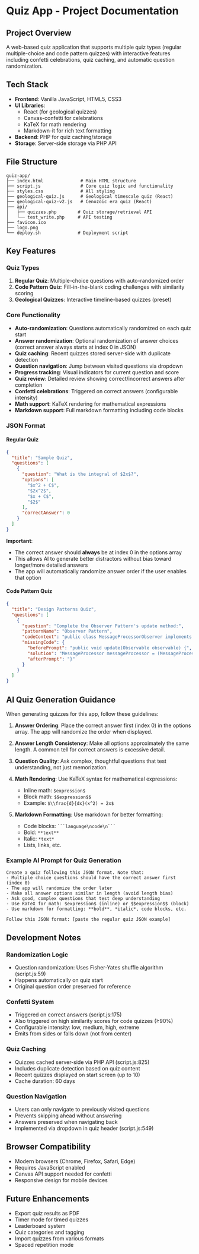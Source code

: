 # Quiz App - Project Documentation

## Project Overview
A web-based quiz application that supports multiple quiz types (regular multiple-choice and code pattern quizzes) with interactive features including confetti celebrations, quiz caching, and automatic question randomization.

## Tech Stack
- **Frontend**: Vanilla JavaScript, HTML5, CSS3
- **UI Libraries**:
  - React (for geological quizzes)
  - Canvas-confetti for celebrations
  - KaTeX for math rendering
  - Markdown-it for rich text formatting
- **Backend**: PHP for quiz caching/storage
- **Storage**: Server-side storage via PHP API

## File Structure
```
quiz-app/
├── index.html              # Main HTML structure
├── script.js               # Core quiz logic and functionality
├── styles.css              # All styling
├── geological-quiz.js      # Geological timescale quiz (React)
├── geological-quiz-v2.js   # Cenozoic era quiz (React)
├── api/
│   ├── quizzes.php        # Quiz storage/retrieval API
│   └── test_write.php     # API testing
├── favicon.ico
├── logo.png
└── deploy.sh              # Deployment script
```

## Key Features

### Quiz Types
1. **Regular Quiz**: Multiple-choice questions with auto-randomized order
2. **Code Pattern Quiz**: Fill-in-the-blank coding challenges with similarity scoring
3. **Geological Quizzes**: Interactive timeline-based quizzes (preset)

### Core Functionality
- **Auto-randomization**: Questions automatically randomized on each quiz start
- **Answer randomization**: Optional randomization of answer choices (correct answer always starts at index 0 in JSON)
- **Quiz caching**: Recent quizzes stored server-side with duplicate detection
- **Question navigation**: Jump between visited questions via dropdown
- **Progress tracking**: Visual indicators for current question and score
- **Quiz review**: Detailed review showing correct/incorrect answers after completion
- **Confetti celebrations**: Triggered on correct answers (configurable intensity)
- **Math support**: KaTeX rendering for mathematical expressions
- **Markdown support**: Full markdown formatting including code blocks

### JSON Format

#### Regular Quiz
```json
{
  "title": "Sample Quiz",
  "questions": [
    {
      "question": "What is the integral of $2x$?",
      "options": [
        "$x^2 + C$",
        "$2x^2$",
        "$x + C$",
        "$2$"
      ],
      "correctAnswer": 0
    }
  ]
}
```

**Important**:
- The correct answer should **always** be at index 0 in the options array
- This allows AI to generate better distractors without bias toward longer/more detailed answers
- The app will automatically randomize answer order if the user enables that option

#### Code Pattern Quiz
```json
{
  "title": "Design Patterns Quiz",
  "questions": [
    {
      "question": "Complete the Observer Pattern's update method:",
      "patternName": "Observer Pattern",
      "codeContext": "public class MessageProcessorObserver implements Observer {..}",
      "missingCode": {
        "beforePrompt": "public void update(Observable observable) {",
        "solution": "MessageProcessor messageProcessor = (MessageProcessor)observable;",
        "afterPrompt": "}"
      }
    }
  ]
}
```

## AI Quiz Generation Guidance

When generating quizzes for this app, follow these guidelines:

1. **Answer Ordering**: Place the correct answer first (index 0) in the options array. The app will randomize the order when displayed.

2. **Answer Length Consistency**: Make all options approximately the same length. A common tell for correct answers is excessive detail.

3. **Question Quality**: Ask complex, thoughtful questions that test understanding, not just memorization.

4. **Math Rendering**: Use KaTeX syntax for mathematical expressions:
   - Inline math: `$expression$`
   - Block math: `$$expression$$`
   - Example: `$\\frac{d}{dx}(x^2) = 2x$`

5. **Markdown Formatting**: Use markdown for better formatting:
   - Code blocks: ` ```language\ncode\n``` `
   - Bold: `**text**`
   - Italic: `*text*`
   - Lists, links, etc.

### Example AI Prompt for Quiz Generation
```
Create a quiz following this JSON format. Note that:
- Multiple choice questions should have the correct answer first (index 0)
- The app will randomize the order later
- Make all answer options similar in length (avoid length bias)
- Ask good, complex questions that test deep understanding
- Use KaTeX for math: $expression$ (inline) or $$expression$$ (block)
- Use markdown for formatting: **bold**, *italic*, code blocks, etc.

Follow this JSON format: [paste the regular quiz JSON example]
```

## Development Notes

### Randomization Logic
- Question randomization: Uses Fisher-Yates shuffle algorithm (script.js:59)
- Happens automatically on quiz start
- Original question order preserved for reference

### Confetti System
- Triggered on correct answers (script.js:175)
- Also triggered on high similarity scores for code quizzes (≥90%)
- Configurable intensity: low, medium, high, extreme
- Emits from sides or falls down (not from center)

### Quiz Caching
- Quizzes cached server-side via PHP API (script.js:825)
- Includes duplicate detection based on quiz content
- Recent quizzes displayed on start screen (up to 10)
- Cache duration: 60 days

### Question Navigation
- Users can only navigate to previously visited questions
- Prevents skipping ahead without answering
- Answers preserved when navigating back
- Implemented via dropdown in quiz header (script.js:549)

## Browser Compatibility
- Modern browsers (Chrome, Firefox, Safari, Edge)
- Requires JavaScript enabled
- Canvas API support needed for confetti
- Responsive design for mobile devices

## Future Enhancements
- Export quiz results as PDF
- Timer mode for timed quizzes
- Leaderboard system
- Quiz categories and tagging
- Import quizzes from various formats
- Spaced repetition mode
